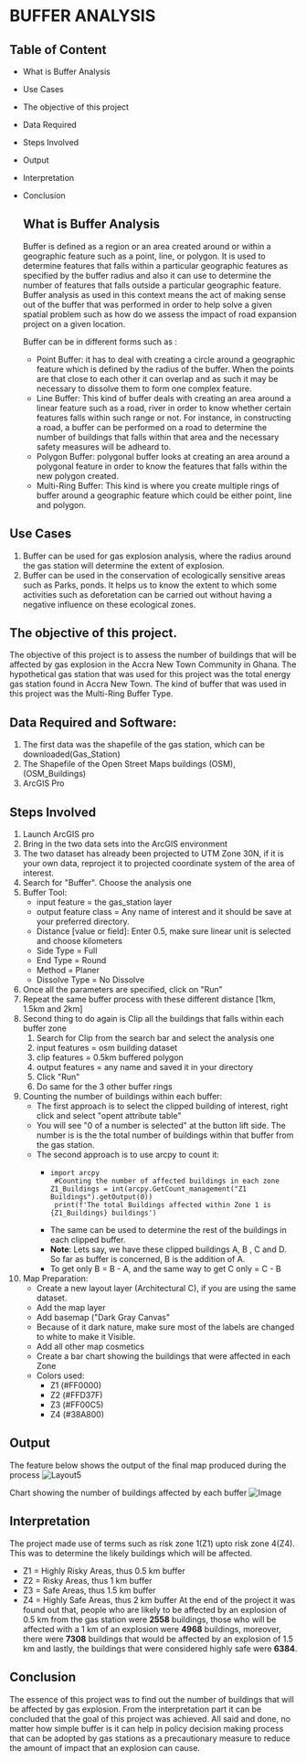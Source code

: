 # BUFFER ANALYSIS
## Table of Content
* What is Buffer Analysis
* Use Cases
* The objective of this project
* Data Required
* Steps Involved
* Output
* Interpretation
* Conclusion

  ## What is Buffer Analysis
  Buffer is defined as a region or an area created around or within a geographic feature such as a point, line, or polygon.
  It is used to determine features that falls within a particular geographic features as specified by the buffer radius and also it can use to determine the number of features that falls outside a particular geographic feature. Buffer analysis as used in this context means the act of making sense out of the buffer that was performed in order to help solve a given spatial problem such as how do we assess the impact of road expansion project on a given location.

  Buffer can be in different forms such as :
    * Point Buffer: it has to deal with creating a circle around a geographic feature which is defined by the radius of the buffer. When the points are that close to each other it  can overlap and as such it may be necessary to dissolve them to form one complex feature.
    * Line Buffer: This kind of buffer deals with creating an area around a linear feature such as a road, river in order to know whether certain features falls within such range or not. For  instance, in constructing a road, a buffer can be performed on a road to determine the number of buildings that falls within that area and the necessary safety measures will be  adheard to.
    * Polygon Buffer: polygonal buffer looks at creating an area around a polygonal feature in order to know the features that falls within the new polygon created.
    * Multi-Ring Buffer: This kind is where you create multiple rings of buffer around a geographic feature which could be either point, line and polygon.
## Use Cases
1. Buffer can be used for gas explosion analysis, where the radius around the gas station will determine the extent of explosion.
2. Buffer can be used in the conservation of ecologically sensitive areas such as Parks, ponds. It helps us to know the extent to which some activities such as deforetation can be carried out without having a negative influence on these ecological zones.

## The objective of this project.
The objective of this project is to assess the number of buildings that will be affected by gas explosion in the Accra New Town Community in Ghana.
The hypothetical gas station that was used for this project was the total energy gas station found in Accra New Town.
The kind of buffer that was used in this project was the Multi-Ring Buffer Type.


## Data Required and Software:
  1. The first data was the shapefile of the gas station, which can be downloaded(Gas_Station)
  2. The Shapefile of the Open Street Maps buildings (OSM), (OSM_Buildings)
  3. ArcGIS Pro 

## Steps Involved
1. Launch ArcGIS pro
2. Bring in the two data sets into the ArcGIS environment
3. The two dataset has already been projected to UTM Zone 30N, if it is your own data, reproject it to projected coordinate system of the area of interest.
4. Search for "Buffer". Choose the analysis one
5. Buffer Tool:
   * input feature  = the gas_station layer
   * output feature class = Any name of interest and it should be save at your preferred directory.
   * Distance [value or field]: Enter 0.5, make sure linear unit is selected and choose kilometers
   * Side Type = Full
   * End Type = Round
   * Method = Planer
   * Dissolve Type = No Dissolve
6. Once all the parameters are specified, click on "Run"
7. Repeat the same buffer process with these different distance [1km, 1.5km and 2km]
8. Second thing to do again is Clip all the buildings that falls within each buffer zone
     1. Search for Clip  from the search bar and select the analysis one
     2. input features = osm building dataset
     3. clip features = 0.5km buffered polygon
     4. output features = any name and saved it in your directory
     5. Click "Run"
     6. Do same for the 3 other buffer rings
9. Counting the number of buildings within each buffer:
      * The first approach is to select the clipped building of interest, right click and select "opent attribute table"
      * You will see "0 of a number is selected" at the button lift side. The number is is the the total number of buildings within that buffer from the gas station.
      * The second approach is to use arcpy to count it:
          * ```
            import arcpy
             #Counting the number of affected buildings in each zone
            Z1_Buildings = int(arcpy.GetCount_management("Z1 Buildings").getOutput(0))
             print(f'The total Buildings affected within Zone 1 is {Z1_Buildings} buildings')
            ```
        * The same can be used to determine the rest of the buildings in each clipped buffer.
        * **Note**: Lets say, we have these clipped buildings A, B , C and D. So far as buffer is concerned, B is the addition of A.
        * To get only B = B - A, and the same way to get C only = C - B
  10. Map Preparation:
        * Create a new layout layer (Architectural C), if you are using the same dataset.
        * Add the map layer
        * Add basemap ("Dark Gray Canvas"
        * Because of it dark nature, make sure most of the labels are changed to white to make it Visible.
        * Add all other map cosmetics
        * Create a bar chart showing the buildings that were affected in each Zone
        * Colors used: 
            * Z1 (#FF0000)
            * Z2 (#FFD37F)
            * Z3 (#FF00C5)
            * Z4 (#38A800)

## Output
The feature below shows the output of the final map produced during the process
![Layout5](https://github.com/user-attachments/assets/aa3a1efd-2a20-473e-8883-281aff45c8a2)

Chart showing the number of buildings affected by each buffer
![Image](https://github.com/user-attachments/assets/16e28902-ae81-4df0-8111-37e35c82a6f7)

## Interpretation
The project made use of terms such as risk zone  1(Z1) upto risk zone 4(Z4). This was to determine the likely buildings which will be affected. 
  * Z1 = Highly Risky Areas, thus 0.5 km buffer
  * Z2 = Risky Areas, thus 1 km buffer
  * Z3 = Safe Areas, thus 1.5 km buffer
  * Z4 = Highly Safe Areas, thus 2 km buffer
At the end of the project it was found out that, people who are likely to be affected by an explosion of 0.5 km from the gas station were **2558** buildings, those who will be affected with a 1 km of an explosion were **4968** buildings, moreover, there were **7308** buildings that would be affected by an explosion of 1.5 km and lastly, the buildings that were considered highly safe were **6384**.

## Conclusion
The essence of this project was to find out the number of buildings that will be affected by gas explosion. From the interpretation part it can be concluded that the goal of this project was achieved. All said and done, no matter how simple buffer is it can help in policy decision making process that can be adopted by gas stations as a precautionary measure to reduce the amount of impact that an explosion can cause. 


